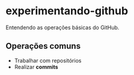 # experimentando-github
<!-- 
# equivale h1 
## equivale h2
### equivale h3

** ** serve para negrito
 -->

Entendendo as operações básicas do GitHub.

## Operações comuns

- Trabalhar com repositórios
- Realizar **commits**